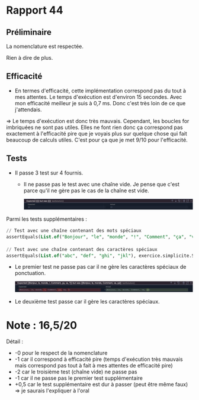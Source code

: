 # Rapport 44

## Préliminaire

La nomenclature est respectée.

Rien à dire de plus.

## Efficacité

- En termes d'efficacité, cette implémentation correspond pas du tout à mes attentes. Le temps d'exécution est d'environ 15 secondes. Avec mon efficacité meilleur je suis à 0,7 ms. Donc c'est très loin de ce que j'attendais.

⇒ Le temps d'exécution est donc très mauvais. Cependant, les boucles for imbriquées ne sont pas utiles. Elles ne font rien donc ça correspond pas exactement à l'efficacité pire que je voyais plus sur quelque chose qui fait beaucoup de calculs utiles. C'est pour ça que je met 9/10 pour l'efficacité.

## Tests

- Il passe 3 test sur 4 fournis.
    - Il ne passe pas le test avec une chaîne vide. Je pense que c'est parce qu'il ne gère pas le cas de la chaîne est vide.
        
        ![Untitled](Rapport%2044%205d655c7069d3470a9f7cb36202f048e3/Untitled.png)
        

Parmi les tests supplémentaires :

```sql
// Test avec une chaîne contenant des mots spéciaux
assertEquals(List.of("Bonjour", "le", "monde", "!", "Comment", "ça", "va", "?"), exercice.simplicite.SimpliciteMeilleur.solution("Bonjour le monde! Comment ça va?", List.of("B", "l", "m", "C", "v")));

// Test avec une chaîne contenant des caractères spéciaux
assertEquals(List.of("abc", "def", "ghi", "jkl"), exercice.simplicite.SimpliciteMeilleur.solution("abc@def#ghi$jkl", List.of("a", "d", "g", "j")));
```

- Le premier test ne passe pas car il ne gère les caractères spéciaux de ponctuation.
    
    ![Untitled](Rapport%2044%205d655c7069d3470a9f7cb36202f048e3/Untitled%201.png)
    
- Le deuxième test passe car il gère les caractères spéciaux.

# Note : 16,5/20

Détail :

- -0 pour le respect de la nomenclature
- -1 car il correspond à efficacité pire (temps d'exécution très mauvais mais correspond pas tout à fait à mes attentes de efficacité pire)
- -2 car le troisième test (chaîne vide) ne passe pas
- -1 car il ne passe pas le premier test supplémentaire
- +0,5 car le test supplémentaire est dur à passer (peut être même faux) => je saurais l'expliquer à l'oral